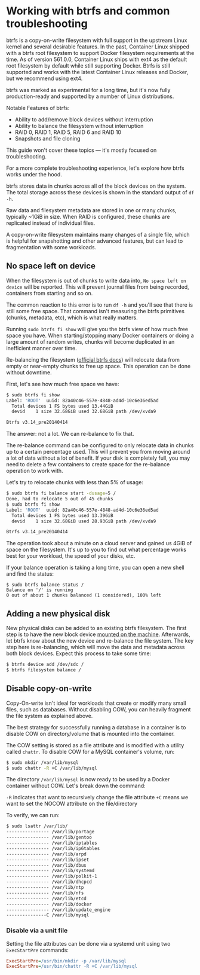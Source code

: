 # Working with btrfs and common troubleshooting

btrfs is a copy-on-write filesystem with full support in the upstream Linux kernel and several desirable features. In the past, Container Linux shipped with a btrfs root filesystem to support Docker filesystem requirements at the time. As of version 561.0.0, Container Linux ships with ext4 as the default root filesystem by default while still supporting Docker. Btrfs is still supported and works with the latest Container Linux releases and Docker, but we recommend using ext4.

btrfs was marked as experimental for a long time, but it's now fully production-ready and supported by a number of Linux distributions.

Notable Features of btrfs:

 - Ability to add/remove block devices without interruption
 - Ability to balance the filesystem without interruption
 - RAID 0, RAID 1, RAID 5, RAID 6 and RAID 10
 - Snapshots and file cloning

This guide won't cover these topics &mdash; it's mostly focused on troubleshooting.

For a more complete troubleshooting experience, let's explore how btrfs works under the hood.

btrfs stores data in chunks across all of the block devices on the system. The total storage across these devices is shown in the standard output of `df -h`.

Raw data and filesystem metadata are stored in one or many chunks, typically ~1GiB in size. When RAID is configured, these chunks are replicated instead of individual files.

A copy-on-write filesystem maintains many changes of a single file, which is helpful for snapshotting and other advanced features, but can lead to fragmentation with some workloads.

## No space left on device

When the filesystem is out of chunks to write data into, `No space left on device` will be reported. This will prevent journal files from being recorded, containers from starting and so on.

The common reaction to this error is to run `df -h` and you'll see that there is still some free space. That command isn't measuring the btrfs primitives (chunks, metadata, etc), which is what really matters.

Running `sudo btrfs fi show` will give you the btrfs view of how much free space you have. When starting/stopping many Docker containers or doing a large amount of random writes, chunks will become duplicated in an inefficient manner over time.

Re-balancing the filesystem ([official btrfs docs](https://btrfs.wiki.kernel.org/index.php/Balance_Filters)) will relocate data from empty or near-empty chunks to free up space. This operation can be done without downtime.

First, let's see how much free space we have:

```sh
$ sudo btrfs fi show
Label: 'ROOT'  uuid: 82a40c46-557e-4848-ad4d-10c6e36ed5ad
  Total devices 1 FS bytes used 13.44GiB
  devid    1 size 32.68GiB used 32.68GiB path /dev/xvda9

Btrfs v3.14_pre20140414
```

The answer: not a lot. We can re-balance to fix that.

The re-balance command can be configured to only relocate data in chunks up to a certain percentage used. This will prevent you from moving around a lot of data without a lot of benefit. If your disk is completely full, you may need to delete a few containers to create space for the re-balance operation to work with.

Let's try to relocate chunks with less than 5% of usage:

```sh
$ sudo btrfs fi balance start -dusage=5 /
Done, had to relocate 5 out of 45 chunks
$ sudo btrfs fi show
Label: 'ROOT'  uuid: 82a40c46-557e-4848-ad4d-10c6e36ed5ad
  Total devices 1 FS bytes used 13.39GiB
  devid    1 size 32.68GiB used 28.93GiB path /dev/xvda9

Btrfs v3.14_pre20140414
```

The operation took about a minute on a cloud server and gained us 4GiB of space on the filesystem. It's up to you to find out what percentage works best for your workload, the speed of your disks, etc.

If your balance operation is taking a long time, you can open a new shell and find the status:

```
$ sudo btrfs balance status /
Balance on '/' is running
0 out of about 1 chunks balanced (1 considered), 100% left
```

## Adding a new physical disk

New physical disks can be added to an existing btrfs filesystem. The first step is to have the new block device [mounted on the machine](mounting-storage.md). Afterwards, let btrfs know about the new device and re-balance the file system. The key step here is re-balancing, which will move the data and metadata across both block devices. Expect this process to take some time:

```sh
$ btrfs device add /dev/sdc /
$ btrfs filesystem balance /
```

## Disable copy-on-write

Copy-On-write isn't ideal for workloads that create or modify many small files, such as databases. Without disabling COW, you can heavily fragment the file system as explained above.

The best strategy for successfully running a database in a container is to disable COW on directory/volume that is mounted into the container.

The COW setting is stored as a file attribute and is modified with a utility called `chattr`. To disable COW for a MySQL container's volume, run:

```sh
$ sudo mkdir /var/lib/mysql
$ sudo chattr -R +C /var/lib/mysql
```

The directory `/var/lib/mysql` is now ready to be used by a Docker container without COW. Let's break down the command:

`-R` indicates that want to recursively change the file attribute
`+C` means we want to set the NOCOW attribute on the file/directory

To verify, we can run:

```sh
$ sudo lsattr /var/lib/
---------------- /var/lib/portage
---------------- /var/lib/gentoo
---------------- /var/lib/iptables
---------------- /var/lib/ip6tables
---------------- /var/lib/arpd
---------------- /var/lib/ipset
---------------- /var/lib/dbus
---------------- /var/lib/systemd
---------------- /var/lib/polkit-1
---------------- /var/lib/dhcpcd
---------------- /var/lib/ntp
---------------- /var/lib/nfs
---------------- /var/lib/etcd
---------------- /var/lib/docker
---------------- /var/lib/update_engine
---------------C /var/lib/mysql
```

### Disable via a unit file

Setting the file attributes can be done via a systemd unit using two `ExecStartPre` commands:

```ini
ExecStartPre=/usr/bin/mkdir -p /var/lib/mysql
ExecStartPre=/usr/bin/chattr -R +C /var/lib/mysql
```
